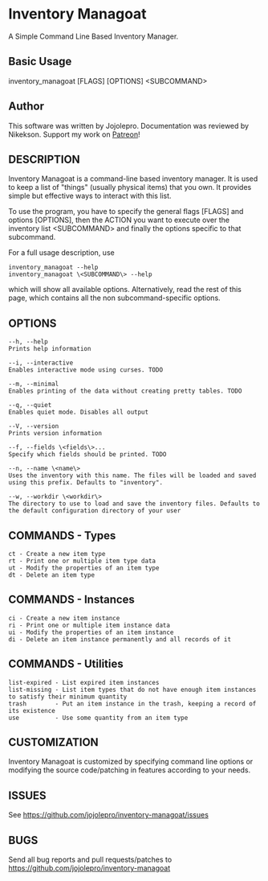 # Inventory Managoat
A Simple Command Line Based Inventory Manager.

## Basic Usage
inventory_managoat [FLAGS] [OPTIONS] \<SUBCOMMAND\>

## Author
This software was written by Jojolepro. Documentation was reviewed by Nikekson.
Support my work on [Patreon](https://www.patreon.com/jojolepro)!

## DESCRIPTION
Inventory Managoat is a command-line based inventory manager.
It is used to keep a list of "things" (usually physical items) that you own.
It provides simple but effective ways to interact with this list.

To use the program, you have to specify the general flags [FLAGS] and options [OPTIONS],
then the ACTION you want to execute over the inventory list \<SUBCOMMAND\>
and finally the options specific to that subcommand.

For a full usage description, use
```
inventory_managoat --help
inventory_managoat \<SUBCOMMAND\> --help
```
which will show all available options. Alternatively, read the rest of this page, which contains all the non subcommand-specific options.

## OPTIONS
```
--h, --help
Prints help information

--i, --interactive
Enables interactive mode using curses. TODO

--m, --minimal
Enables printing of the data without creating pretty tables. TODO

--q, --quiet
Enables quiet mode. Disables all output

--V, --version
Prints version information

--f, --fields \<fields\>...
Specify which fields should be printed. TODO

--n, --name \<name\>
Uses the inventory with this name. The files will be loaded and saved using this prefix. Defaults to "inventory".

--w, --workdir \<workdir\>
The directory to use to load and save the inventory files. Defaults to the default configuration directory of your user
```

## COMMANDS - Types

```
ct - Create a new item type
rt - Print one or multiple item type data
ut - Modify the properties of an item type
dt - Delete an item type
```

## COMMANDS - Instances

```
ci - Create a new item instance
ri - Print one or multiple item instance data
ui - Modify the properties of an item instance
di - Delete an item instance permanently and all records of it
```

## COMMANDS - Utilities

```
list-expired - List expired item instances
list-missing - List item types that do not have enough item instances to satisfy their minimum quantity
trash        - Put an item instance in the trash, keeping a record of its existence
use          - Use some quantity from an item type
```

## CUSTOMIZATION
Inventory Managoat is customized by specifying command line options or modifying the source code/patching in features according to your needs.

## ISSUES
See https://github.com/jojolepro/inventory-managoat/issues

## BUGS
Send all bug reports and pull requests/patches to https://github.com/jojolepro/inventory-managoat

